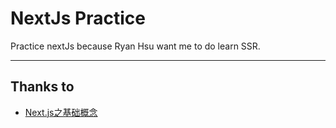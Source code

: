 # NextJs Practice
Practice nextJs because Ryan Hsu want me to do learn SSR.

---
## Thanks to 
- [Next.js之基础概念](https://segmentfault.com/a/1190000010311978)